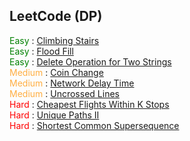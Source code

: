 ## LeetCode (DP)

<div>
  <span style="color: green">Easy</span> : <a href="https://leetcode.com/problems/climbing-stairs/">Climbing Stairs</a><br>
  <span style="color: green">Easy</span> : <a href="https://leetcode.com/problems/flood-fill/">Flood Fill</a><br>
  <span style="color: green">Easy</span> : <a href="https://leetcode.com/problems/delete-operation-for-two-strings/">Delete Operation for Two Strings</a><br>
  <span style="color: #FFAE42">Medium</span> : <a href="https://leetcode.com/problems/coin-change/">Coin Change</a><br>
  <span style="color: #FFAE42">Medium</span> : <a href="https://leetcode.com/problems/network-delay-time/">Network Delay Time</a><br>
  <span style="color: #FFAE42">Medium</span> : <a href="https://leetcode.com/problems/uncrossed-lines/">Uncrossed Lines</a><br>
  <span style="color: red">Hard</span> : <a href="https://leetcode.com/problems/cheapest-flights-within-k-stops/">Cheapest Flights Within K Stops</a><br>
  <span style="color: red">Hard</span> : <a href="https://leetcode.com/problems/unique-paths-ii/">Unique Paths II</a><br>
  <span style="color: red">Hard</span> : <a href="https://leetcode.com/problems/shortest-common-supersequence/">Shortest Common Supersequence</a><br>
</div>